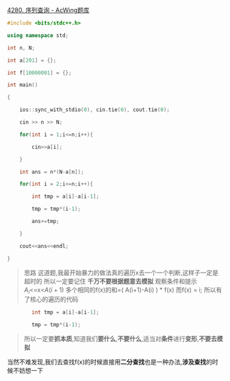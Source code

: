 [4280. 序列查询 - AcWing题库](https://www.acwing.com/problem/content/description/4283/)
```c++
#include <bits/stdc++.h>

using namespace std;

int n, N;

int a[201] = {};

int f[10000001] = {};

int main()

{

    ios::sync_with_stdio(0), cin.tie(0), cout.tie(0);

    cin >> n >> N;

    for(int i = 1;i<=n;i++){

        cin>>a[i];

    }

    int ans = n*(N-a[n]);

    for(int i = 2;i<=n;i++){

        int tmp = a[i]-a[i-1];

        tmp = tmp*(i-1);

        ans+=tmp;

    }

    cout<<ans<<endl;

}
```

> 思路
> 这道题,我最开始暴力的做法真的遍历x去一个一个判断,这样子一定是超时的
> 所以一定要记住 **千万不要根据题意去模拟**
> 观察条件和提示
> $A_i$<=x<$A(i+1)$
> 多个相同的f(x)的和=( A(i+1)-A(i) ) * f(x)
> 而f(x) = i;
> 所以有了核心的遍历的代码
>
```c++
        int tmp = a[i]-a[i-1];

        tmp = tmp*(i-1);
```
> 所以一定要**抓本质**,知道我们**要什么**,**不要什么**,适当对**条件**进行**变形**,**不要去模拟**

当然不难发现,我们去查找f(x)的时候直接用**二分查找**也是一种办法,**涉及查找**的时候不妨想一下
